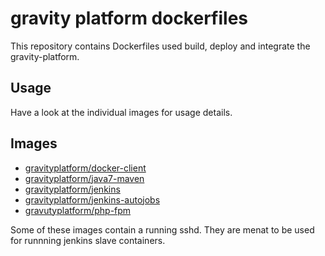 # gravity platform dockerfiles

This repository contains Dockerfiles used build, deploy and integrate the
gravity-platform.

## Usage

Have a look at the individual images for usage details.

## Images

* [gravityplatform/docker-client](docker-client/)
* [gravityplatform/java7-maven](java7-maven/)
* [gravityplatform/jenkins](jenkins/)
* [gravityplatform/jenkins-autojobs](jenkins-autojobs/)
* [gravutyplatform/php-fpm](php-fpm/)

Some of these images contain a running sshd. They are menat to be used for
runnning jenkins slave containers.
